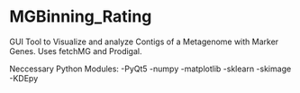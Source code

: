 # MGBinning_Rating
GUI Tool to Visualize and analyze Contigs of a Metagenome with Marker Genes. Uses fetchMG and Prodigal.

Neccessary Python Modules:
-PyQt5
-numpy
-matplotlib
-sklearn
-skimage
-KDEpy
